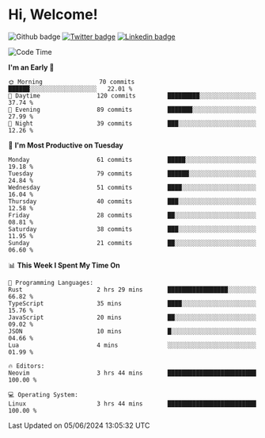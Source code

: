   # Hi, Welcome!
  ![Github badge](https://img.shields.io/github/followers/kraken-afk.svg?style=social&label=Follow&maxAge=2592000)
  [![Twitter badge](https://img.shields.io/badge/-Twitter-00acee?style=flat-square&logo=Twitter&logoColor=white)](https://twitter.com/trshppl)
  [![Linkedin badge](https://img.shields.io/badge/LinkedIn-0077B5?style=flat-square&logo=linkedin&logoColor=white)](https://www.linkedin.com/in/noveanrer)
<!--START_SECTION:waka-->
![Code Time](http://img.shields.io/badge/Code%20Time-227%20hrs%2053%20mins-blue)

**I'm an Early 🐤** 

```text
🌞 Morning                70 commits          ██████░░░░░░░░░░░░░░░░░░░   22.01 % 
🌆 Daytime                120 commits         █████████░░░░░░░░░░░░░░░░   37.74 % 
🌃 Evening                89 commits          ███████░░░░░░░░░░░░░░░░░░   27.99 % 
🌙 Night                  39 commits          ███░░░░░░░░░░░░░░░░░░░░░░   12.26 % 
```
📅 **I'm Most Productive on Tuesday** 

```text
Monday                   61 commits          █████░░░░░░░░░░░░░░░░░░░░   19.18 % 
Tuesday                  79 commits          ██████░░░░░░░░░░░░░░░░░░░   24.84 % 
Wednesday                51 commits          ████░░░░░░░░░░░░░░░░░░░░░   16.04 % 
Thursday                 40 commits          ███░░░░░░░░░░░░░░░░░░░░░░   12.58 % 
Friday                   28 commits          ██░░░░░░░░░░░░░░░░░░░░░░░   08.81 % 
Saturday                 38 commits          ███░░░░░░░░░░░░░░░░░░░░░░   11.95 % 
Sunday                   21 commits          ██░░░░░░░░░░░░░░░░░░░░░░░   06.60 % 
```


📊 **This Week I Spent My Time On** 

```text
💬 Programming Languages: 
Rust                     2 hrs 29 mins       █████████████████░░░░░░░░   66.82 % 
TypeScript               35 mins             ████░░░░░░░░░░░░░░░░░░░░░   15.76 % 
JavaScript               20 mins             ██░░░░░░░░░░░░░░░░░░░░░░░   09.02 % 
JSON                     10 mins             █░░░░░░░░░░░░░░░░░░░░░░░░   04.66 % 
Lua                      4 mins              ░░░░░░░░░░░░░░░░░░░░░░░░░   01.99 % 

🔥 Editors: 
Neovim                   3 hrs 44 mins       █████████████████████████   100.00 % 

💻 Operating System: 
Linux                    3 hrs 44 mins       █████████████████████████   100.00 % 
```


 Last Updated on 05/06/2024 13:05:32 UTC
<!--END_SECTION:waka-->